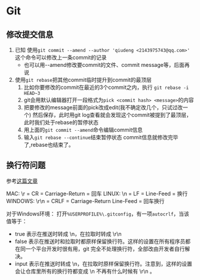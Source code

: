 # Git

## 修改提交信息
1. 已知 使用`git commit --amend --author 'qiudeng <2143975743@qq.com>'` 这个命令可以修改上一条commit的记录
    - 也可以用--amend修改要commit的文件、commit message等，后面再说
2. 使用`git rebase`把其他commit临时提升到commit的最顶层
    1. 比如你要修改的commit在最近的3个commit之内，执行 `git rebase -i HEAD~3`
    2. git会用默认编辑器打开一段格式为`pick <commit hash> <message>`的内容
    3. 把要修改的message前面的pick改成edit(我不确定改几个，只试过改一个) 然后保存，此时用git log查看就会发现这个commit被提到了最顶层，此时我们处于rebase的暂停状态
    4. 用上面的`git commit --amend`命令编辑commit信息
    5. 输入`git rebase --continue`结束暂停状态 commit信息就修改完毕了,rebase也结束了。

## 换行符问题

参考[这篇文章](https://cloud.tencent.com/developer/article/2349002)

MAC: \r = CR = Carriage-Return = 回车
LINUX: \n = LF = Line-Feed = 换行
WINDOWS: \r\n = CRLF = Carriage-Return Line-Feed = 回车换行

对于Windows环境：
打开`%USERPROFILE%\.gitconfig`，有一项`autocrlf`，当该值等于：
- true 表示在推送时转成 \n，在拉取时转成 \r\n
- false 表示在推送时和拉取时都原样保留换行符。这样的设置在所有程序员都在同一个平台开发时很有用，git 完全不处理换行符，全部改由开发者自行解决。
- input 表示在推送时转成 \n，在拉取时原样保留换行符。注意到，这样的设置会让仓库里所有的换行符都变成 \n 不再有什么时候有 \r\n 。
